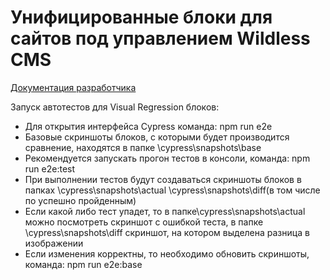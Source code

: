 # Унифицированные блоки для сайтов под управлением Wildless CMS

[Документация разработчика](./DEVDOC.md)

Запуск автотестов для Visual Regression блоков:

- Для открытия интерфейса Cypress команда: npm run e2e
- Базовые скриншоты блоков, с которыми будет производится сравнение, находятся в папке \cypress\snapshots\base
- Рекомендуется запускать прогон тестов в консоли, команда: npm run e2e:test
- При выполнении тестов будут создаваться скриншоты блоков в папках \cypress\snapshots\actual \cypress\snapshots\diff(в том числе по успешно пройденным)
- Если какой либо тест упадет, то в папке\cypress\snapshots\actual можно посмотреть скриншот с ошибкой теста, в папке \cypress\snapshots\diff скриншот, на котором выделена разница в изображении
- Если изменения корректны, то необходимо обновить скриншоты, команда: npm run e2e:base
